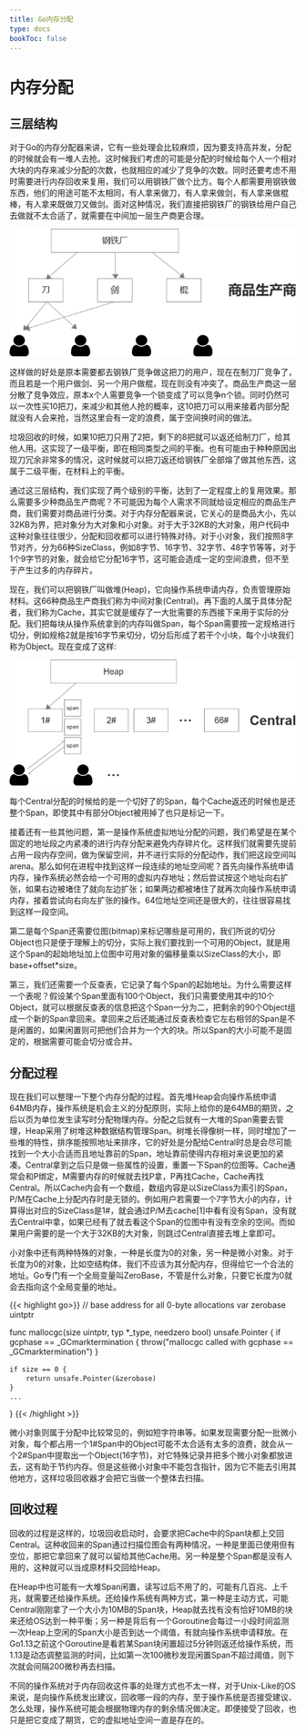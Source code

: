 ```yaml
---
title: Go内存分配
type: docs
bookToc: false
---
```


# 内存分配

三层结构
-------

对于Go的内存分配器来讲，它有一些处理会比较麻烦，因为要支持高并发，分配的时候就会有一堆人去抢。这时候我们考虑的可能是分配的时候给每个人一个相对大块的内存来减少分配的次数，也就相应的减少了竞争的次数。同时还要考虑不用时需要进行内存回收来复用，我们可以用钢铁厂做个比方。每个人都需要用钢铁做东西，他们的用途可能不太相同，有人拿来做刀，有人拿来做剑，有人拿来做棍棒，有人拿来既做刀又做剑。面对这种情况，我们直接把钢铁厂的钢铁给用户自己去做就不太合适了，就需要在中间加一层生产商更合理。

![](./images/1.png)

这样做的好处是原本需要都去钢铁厂竞争做这把刀的用户，现在在制刀厂竞争了，而且若是一个用户做剑、另一个用户做棍，现在则没有冲突了。商品生产商这一层分散了竞争效应，原本x个人需要竞争一个锁变成了可以竞争n个锁。同时仍然可以一次性买10把刀，来减少和其他人抢的概率，这10把刀可以用来接着内部分配就没有人会来抢，当然这里会有一定的浪费，属于空间换时间的做法。

垃圾回收的时候，如果10把刀只用了2把，剩下的8把就可以返还给制刀厂，给其他人用。这实现了一级平衡，即在相同类型之间的平衡。也有可能由于种种原因出现刀冗余非常多的情况，这时候就可以把刀返还给钢铁厂全部熔了做其他东西，这属于二级平衡，在材料上的平衡。

通过这三层结构，我们实现了两个级别的平衡，达到了一定程度上的复用效果。那么需要多少种商品生产商呢？不可能因为每个人需求不同就给设定相应的商品生产商，我们需要对商品进行分类。对于内存分配器来说，它关心的是商品大小，先以32KB为界，把对象分为大对象和小对象。对于大于32KB的大对象，用户代码中这种对象往往很少，分配和回收都可以进行特殊对待。对于小对象，我们按照8字节对齐，分为66种SizeClass，例如8字节、16字节、32字节、48字节等等，对于1个9字节的对象，就会给它分配16字节，这可能会造成一定的空间浪费，但不至于产生过多的内存碎片。

现在，我们可以把钢铁厂叫做堆(Heap)，它向操作系统申请内存，负责管理原始材料。这66种商品生产商我们称为中间对象(Central)。再下面的人属于具体分配者，我们称为Cache，其实它就是缓存了一大批需要的东西接下来用于实际的分配。我们把每块从操作系统拿到的内存叫做Span，每个Span需要按一定规格进行切分，例如规格2就是按16字节来切分，切分后形成了若干个小块，每个小块我们称为Object。现在变成了这样:

![](./images/2.png)

每个Central分配的时候给的是一个切好了的Span，每个Cache返还的时候也是还整个Span，即使其中有部分Object被用掉了也只是标记一下。

接着还有一些其他问题，第一是操作系统虚拟地址分配的问题，我们希望是在某个固定的地址段之内紧凑的进行内存分配来避免内存碎片化。这样我们就需要先提前占用一段内存空间，做为保留空间，并不进行实际的分配动作，我们把这段空间叫arena。那么如何在进程中找到这样一段连续的地址空间呢？首先向操作系统申请内存，操作系统必然会给一个可用的虚拟内存地址；然后尝试按这个地址向右扩张，如果右边被堵住了就向左边扩张；如果两边都被堵住了就再次向操作系统申请内存，接着尝试向右向左扩张的操作。64位地址空间还是很大的，往往很容易找到这样一段空间。

第二是每个Span还需要位图(bitmap)来标记哪些是可用的，我们所说的切分Object也只是便于理解上的切分，实际上我们要找到一个可用的Object，就是用这个Span的起始地址加上位图中可用对象的偏移量乘以SizeClass的大小，即base+offset*size。

第三，我们还需要一个反查表，它记录了每个Span的起始地址。为什么需要这样一个表呢？假设某个Span里面有100个Object，我们只需要使用其中的10个Object，就可以根据反查表的信息把这个Span一分为二，把剩余的90个Object组成一个新的Span拿回来。拿回来之后还能通过反查表检查它左右相邻的Span是不是闲置的，如果闲置则可把他们合并为一个大的块。所以Span的大小可能不是固定的，根据需要可能会切分或合并。

分配过程
-------

现在我们可以整理一下整个内存分配的过程。首先堆Heap会向操作系统申请64MB内存，操作系统是机会主义的分配原则，实际上给你的是64MB的期货，之后以页为单位发生读写时分配物理内存。分配之后就有一大堆的Span需要去管理，Heap采用了树堆这种数据结构管理Span。树堆长得像树一样，同时增加了一些堆的特性，排序能按照地址来排序，它的好处是分配给Central时总是会尽可能找到一个大小合适而且地址靠前的Span，地址靠前使得内存相对来说更加的紧凑。Central拿到之后只是做一些属性的设置，重置一下Span的位图等。Cache通常会和P绑定，M需要内存的时候就去找P拿，P再找Cache，Cache再找Central。所以Cache内会有一个数组，数组内容是以SizeClass为索引的Span，P/M在Cache上分配内存时是无锁的。例如用户若需要一个7字节大小的内存，计算得出对应的SizeClass是1#，就会通过P/M去cache[1]中看有没有Span，没有就去Central中拿，如果已经有了就去看这个Span的位图中有没有空余的空间。而如果用户需要的是一个大于32KB的大对象，则跳过Central直接去堆上拿即可。

小对象中还有两种特殊的对象，一种是长度为0的对象，另一种是微小对象。对于长度为0的对象，比如空结构体，我们不应该为其分配内存，但得给它一个合法的地址。Go专门有一个全局变量叫ZeroBase，不管是什么对象，只要它长度为0就会去指向这个全局变量的地址。

{{< highlight go>}}
// base address for all 0-byte allocations
var zerobase uintptr

func mallocgc(size uintptr, typ *_type, needzero bool) unsafe.Pointer {
	if gcphase == _GCmarktermination {
		throw("mallocgc called with gcphase == _GCmarktermination")
	}

	if size == 0 {
		return unsafe.Pointer(&zerobase)
	}
    ...
}
{{< /highlight >}}

微小对象则属于分配中比较常见的，例如短字符串等。如果发现需要分配一批微小对象，每个都占用一个1#Span中的Object可能不太合适有太多的浪费，就会从一个2#Span中提取出一个Object(16字节)，对它特殊记录并把多个微小对象都放进去，这有助于节约内存。但是这些微小对象中不能包含指针，因为它不能去引用其他地方，这样垃圾回收器才会把它当做一个整体去扫描。

回收过程
-------

回收的过程是这样的，垃圾回收启动时，会要求把Cache中的Span块都上交回Central。这种收回来的Span通过扫描位图会有两种情况，一种是里面已使用但有空位，那把它拿回来了就可以留给其他Cache用。另一种是整个Span都是没有人用的，这种就可以当成原材料交回给Heap。

在Heap中也可能有一大堆Span闲置，读写过后不用了的，可能有几百兆、上千兆，就需要还给操作系统。还给操作系统有两种方式，第一种是主动方式，可能Central刚刚拿了一个大小为10MB的Span块，Heap就去找有没有恰好10MB的块来还给OS达到一种平衡；另一种是背后有一个Goroutine会每过一小段时间监测一次Heap上空闲的Span大小是否到达一个阈值，有就向操作系统申请释放。在Go1.13之前这个Goroutine是看若某Span块闲置超过5分钟则返还给操作系统，而1.13是动态调整监测的时间，比如第一次100微秒发现闲置Span不超过阈值，则下次就会间隔200微秒再去扫描。

不同的操作系统对于内存回收这件事的处理方式也不太一样，对于Unix-Like的OS来说，是向操作系统发出建议，回收哪一段的内存，至于操作系统是否接受建议、怎么处理，操作系统可能会根据物理内存的剩余情况做决定。即便接受了回收，也只是把它变成了期货，它的虚拟地址空间一直是存在的。